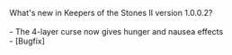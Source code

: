 What's new in Keepers of the Stones II version 1.0.0.2?<br/>
<br />- The 4-layer curse now gives hunger and nausea effects
<br />- [Bugfix] 